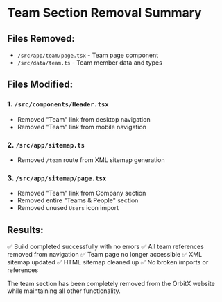 # Team Section Removal Summary

## Files Removed:
- `/src/app/team/page.tsx` - Team page component
- `/src/data/team.ts` - Team member data and types

## Files Modified:

### 1. `/src/components/Header.tsx`
- Removed "Team" link from desktop navigation
- Removed "Team" link from mobile navigation

### 2. `/src/app/sitemap.ts`
- Removed `/team` route from XML sitemap generation

### 3. `/src/app/sitemap/page.tsx`
- Removed "Team" link from Company section
- Removed entire "Teams & People" section
- Removed unused `Users` icon import

## Results:
✅ Build completed successfully with no errors
✅ All team references removed from navigation
✅ Team page no longer accessible
✅ XML sitemap updated
✅ HTML sitemap cleaned up
✅ No broken imports or references

The team section has been completely removed from the OrbitX website while maintaining all other functionality.